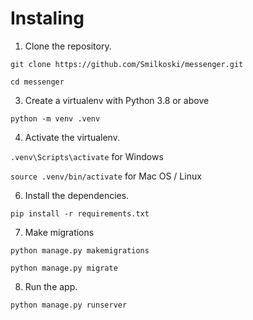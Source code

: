 Instaling
=====

1. Clone the repository.

`git clone https://github.com/Smilkoski/messenger.git`

`cd messenger`

3. Create a virtualenv with Python 3.8 or above

`python -m venv .venv`

4. Activate the virtualenv.

`.venv\Scripts\activate` for Windows

`source .venv/bin/activate` for Mac OS / Linux

6. Install the dependencies.

`pip install -r requirements.txt`

7. Make migrations

`python manage.py makemigrations`

`python manage.py migrate`

8. Run the app.

`python manage.py runserver`
